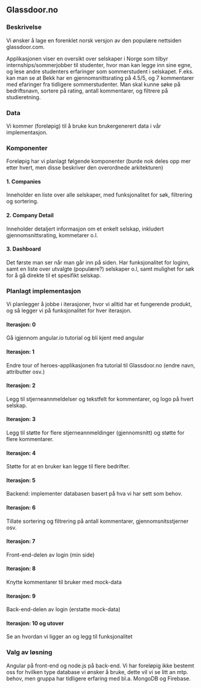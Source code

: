 ## Glassdoor.no



### Beskrivelse

Vi ønsker å lage en forenklet norsk versjon av den populære nettsiden glassdoor.com.

Applikasjonen viser en oversikt over selskaper i Norge som tilbyr internships/sommerjobber til studenter, hvor man kan legge inn sine egne, og lese andre studenters erfaringer som sommerstudent i selskapet. F.eks. kan man se at Bekk har en gjennomsnittsrating på 4.5/5, og 7 kommentarer med efaringer fra tidligere sommerstudenter. Man skal kunne søke på bedriftsnavn, sortere på rating, antall kommentarer, og filtrere på studieretning. 



### Data

Vi kommer (foreløpig) til å bruke kun brukergenerert data i vår implementasjon.



### Komponenter

Foreløpig har vi planlagt følgende komponenter (burde nok deles opp mer etter hvert, men disse beskriver den overordnede arkitekturen)

#### 1. Companies

Inneholder en liste over alle selskaper, med funksjonalitet for søk, filtrering og sortering. 

#### 2. Company Detail

Inneholder detaljert informasjon om et enkelt selskap, inkludert gjennomsnittsrating, kommetarer o.l. 

#### 3. Dashboard

Det første man ser når man går inn på siden. Har funksjonalitet for loginn, samt en liste over utvalgte (populære?) selskaper o.l, samt mulighet for søk for å gå direkte til et spesifikt selskap. 

### Planlagt implementasjon

Vi planlegger å jobbe i iterasjoner, hvor vi alltid har et fungerende produkt, og så legger vi på funksjonalitet for hver iterasjon.

#### Iterasjon: 0

Gå igjennom angular.io tutorial og bli kjent med angular

#### Iterasjon: 1

Endre tour of heroes-applikasjonen fra tutorial til Glassdoor.no (endre navn, attributter osv.)

#### Iterasjon: 2

Legg til stjerneannmeldelser og tekstfelt for kommentarer, og logo på hvert selskap.

#### Iterasjon: 3

Legg til støtte for flere stjerneannmeldinger (gjennomsnitt) og støtte for flere kommentarer. 

#### Iterasjon: 4

Støtte for at en bruker kan legge til flere bedrifter. 

#### Iterasjon: 5

Backend: implementer databasen basert på hva vi har sett som behov. 

#### Iterasjon: 6

Tillate sortering og filtrering på antall kommentarer, gjennomsnitsstjerner osv.

#### Iterasjon: 7

Front-end-delen av login (min side)

#### Iterasjon: 8

Knytte kommentarer til bruker med mock-data

#### Iterasjon: 9

Back-end-delen av login (erstatte mock-data)

#### Iterasjon: 10 og utover

Se an hvordan vi ligger an og legg til funksjonalitet



### Valg av løsning

Angular på front-end og node.js på back-end. Vi har foreløpig ikke bestemt oss for hvilken type database vi ønsker å bruke, dette vil vi se litt an mtp. behov, men gruppa har tidligere erfaring med bl.a. MongoDB og Firebase. 
